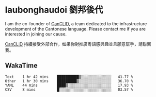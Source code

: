 # laubonghaudoi 劉邦後代

I am the co-founder of [CanCLID](https://github.com/CanCLID), a team dedicated to the infrastructure development of the Cantonese language. Please contact me if you are interested in joining our cause.

[CanCLID](https://github.com/CanCLID) 持續接受外部合作，如果你對推廣粵語感興趣並且願意幫手，請聯繫我。


## WakaTime

<!--START_SECTION:waka-->
```text
Text    1 hr 42 mins    ██████████▒░░░░░░░░░░░░░░   41.77 % 
Other   1 hr 30 mins    █████████▒░░░░░░░░░░░░░░░   36.70 % 
YAML    44 mins         ████▒░░░░░░░░░░░░░░░░░░░░   17.93 % 
CSV     8 mins          █░░░░░░░░░░░░░░░░░░░░░░░░   03.57 % 
```
<!--END_SECTION:waka-->
